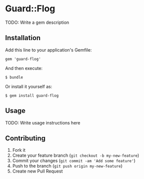 # Guard::Flog

TODO: Write a gem description

## Installation

Add this line to your application's Gemfile:

    gem 'guard-flog'

And then execute:

    $ bundle

Or install it yourself as:

    $ gem install guard-flog

## Usage

TODO: Write usage instructions here

## Contributing

1. Fork it
2. Create your feature branch (`git checkout -b my-new-feature`)
3. Commit your changes (`git commit -am 'Add some feature'`)
4. Push to the branch (`git push origin my-new-feature`)
5. Create new Pull Request
